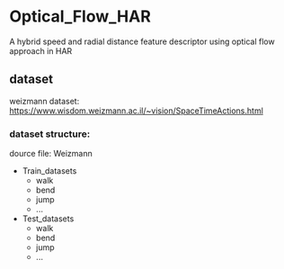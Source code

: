 # Optical_Flow_HAR
A hybrid speed and radial distance feature descriptor using optical flow approach in HAR
## dataset 
weizmann dataset: https://www.wisdom.weizmann.ac.il/~vision/SpaceTimeActions.html
### dataset structure: 
dource file: Weizmann 
- Train_datasets
  - walk
  - bend
  - jump
  - ...
- Test_datasets
  - walk
  - bend
  - jump
  - ...
  

